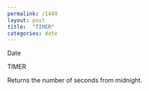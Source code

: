 ```yaml
---
permalink: /1449
layout: post
title:  "TIMER"
categories: date
---
```

Date

TIMER

Returns the number of seconds from midnight.

